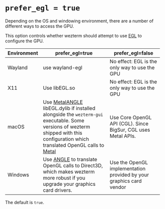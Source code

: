 # `prefer_egl = true`

Depending on the OS and windowing environment, there are a number of different
ways to access the GPU.

This option controls whether wezterm should attempt to use
[EGL](https://en.wikipedia.org/wiki/EGL_%28API%29) to configure the GPU.

| Environment | prefer_egl=true | prefer_egl=false |
|-------------|-----------------|------------------|
| Wayland     | use wayland-egl | No effect: EGL is the only way to use the GPU |
| X11         | Use libEGL.so   | No effect: EGL is the only way to use the GPU |
| macOS       | Use [MetalANGLE](https://github.com/kakashidinho/metalangle) libEGL.dylib if installed alongside the `wezterm-gui` executable.  Some versions of wezterm shipped with this configuration which translated OpenGL calls to [Metal](https://en.wikipedia.org/wiki/Metal_%28API%29) | Use Core OpenGL API (CGL).  Since BigSur, CGL uses Metal APIs. |
| Windows     | Use [ANGLE](https://chromium.googlesource.com/angle/angle) to translate OpenGL calls to Direct3D, which makes wezterm more robust if you upgrade your graphics card drivers. | Use the OpenGL implementation provided by your graphics card vendor |

The default is `true`.
